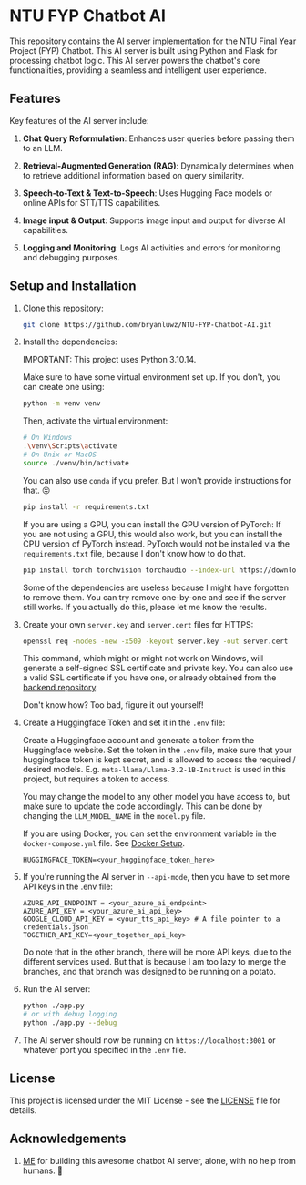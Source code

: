 # NTU FYP Chatbot AI

This repository contains the AI server implementation for the NTU Final Year Project (FYP) Chatbot. This AI server is built using Python and Flask for processing chatbot logic. This AI server powers the chatbot's core functionalities, providing a seamless and intelligent user experience.

## Features

Key features of the AI server include:

1. **Chat Query Reformulation**: Enhances user queries before passing them to an LLM.

2. **Retrieval-Augmented Generation (RAG)**: Dynamically determines when to retrieve additional information based on query similarity.

3. **Speech-to-Text & Text-to-Speech**: Uses Hugging Face models or online APIs for STT/TTS capabilities.

4. **Image input & Output**: Supports image input and output for diverse AI capabilities.

5. **Logging and Monitoring**: Logs AI activities and errors for monitoring and debugging purposes.

## Setup and Installation

1. Clone this repository:

   ```bash
   git clone https://github.com/bryanluwz/NTU-FYP-Chatbot-AI.git
   ```

2. Install the dependencies:

   IMPORTANT: This project uses Python 3.10.14.

   Make sure to have some virtual environment set up. If you don't, you can create one using:

   ```bash
   python -m venv venv
   ```

   Then, activate the virtual environment:

   ```bash
   # On Windows
   .\venv\Scripts\activate
   # On Unix or MacOS
   source ./venv/bin/activate
   ```

   You can also use `conda` if you prefer. But I won't provide instructions for that. 😛

   ```bash
   pip install -r requirements.txt
   ```

   If you are using a GPU, you can install the GPU version of PyTorch:
   If you are not using a GPU, this would also work, but you can install the CPU version of PyTorch instead. PyTorch would not be installed via the `requirements.txt` file, because I don't know how to do that.

   ```bash
   pip install torch torchvision torchaudio --index-url https://download.pytorch.org/whl/cu126
   ```

   Some of the dependencies are useless because I might have forgotten to remove them. You can try remove one-by-one and see if the server still works. If you actually do this, please let me know the results.

3. Create your own `server.key` and `server.cert` files for HTTPS:

   ```bash
   openssl req -nodes -new -x509 -keyout server.key -out server.cert
   ```

   This command, which might or might not work on Windows, will generate a self-signed SSL certificate and private key. You can also use a valid SSL certificate if you have one, or already obtained from the [backend repository](https://github.com/bryanluwz/NTU-FYP-Chatbot-backend).

   Don't know how? Too bad, figure it out yourself!

4. Create a Huggingface Token and set it in the `.env` file:

   Create a Huggingface account and generate a token from the Huggingface website. Set the token in the `.env` file, make sure that your huggingface token is kept secret, and is allowed to access the required / desired models. E.g. `meta-llama/Llama-3.2-1B-Instruct` is used in this project, but requires a token to access.

   You may change the model to any other model you have access to, but make sure to update the code accordingly. This can be done by changing the `LLM_MODEL_NAME` in the `model.py` file.

   If you are using Docker, you can set the environment variable in the `docker-compose.yml` file. See [Docker Setup](../README.md#running-with-docker).

   ```env
   HUGGINGFACE_TOKEN=<your_huggingface_token_here>
   ```

5. If you're running the AI server in `--api-mode`, then you have to set more API keys in the .env file:

   ```env
   AZURE_API_ENDPOINT = <your_azure_ai_endpoint>
   AZURE_API_KEY = <your_azure_ai_api_key>
   GOOGLE_CLOUD_API_KEY = <your_tts_api_key> # A file pointer to a credentials.json
   TOGETHER_API_KEY=<your_together_api_key>
   ```

   Do note that in the other branch, there will be more API keys, due to the different services used. But that is because I am too lazy to merge the branches, and that branch was designed to be running on a potato.

6. Run the AI server:

   ```bash
   python ./app.py
   # or with debug logging
   python ./app.py --debug
   ```

7. The AI server should now be running on `https://localhost:3001` or whatever port you specified in the `.env` file.

## License

This project is licensed under the MIT License - see the [LICENSE](LICENSE) file for details.

## Acknowledgements

1. [ME](https://github.com/bryanluwz) for building this awesome chatbot AI server, alone, with no help from humans. 🤖
